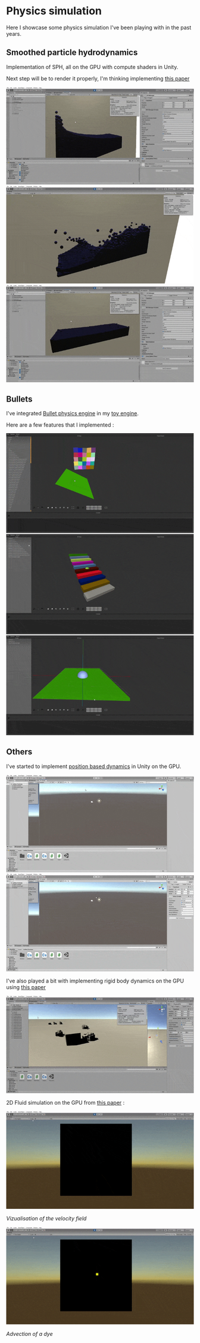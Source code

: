 # Physics simulation

Here I showcase some physics simulation I've been playing with in the past years.

## Smoothed particle hydrodynamics

Implementation of SPH, all on the GPU with compute shaders in Unity.

Next step will be to render it properly, I'm thinking implementing [this paper](https://www.cc.gatech.edu/~turk/my_papers/sph_surfaces.pdf)

<img src="Images/Gifs/SPH_0.gif"/>
<img src="Images/Gifs/SPH_1.gif"/>
<img src="Images/Gifs/SPH_2.gif"/>

## Bullets

I've integrated [Bullet physics engine](https://github.com/bulletphysics/bullet3) in my [toy engine](Engine.md).

Here are a few features that I implemented :

<img src="Images/Gifs/Bullets_Cubes.gif"/>

<img src="Images/Gifs/stairs.gif"/>

<img src="Images/Gifs/soft.gif"/>


## Others

I've started to implement [position based dynamics](https://matthias-research.github.io/pages/publications/posBasedDyn.pdf) in Unity on the GPU.

<img src="Images/Gifs/PBD_0.gif"/>
<img src="Images/Gifs/PBD_1.gif"/>


I've also played a bit with implementing rigid body dynamics on the GPU  using [this paper](https://developer.nvidia.com/gpugems/gpugems3/part-v-physics-simulation/chapter-29-real-time-rigid-body-simulation-gpus)

<img src="Images/Gifs/Harada.gif"/>


2D Fluid simulation on the GPU from [this paper](https://developer.download.nvidia.com/books/HTML/gpugems/gpugems_ch38.html) :

<img src="Images/Gifs/2d_Fluid (1).gif"/>

*Vizualisation of the velocity field*

<img src="Images/Gifs/2d_Fluid (2).gif"/>

*Advection of a dye*